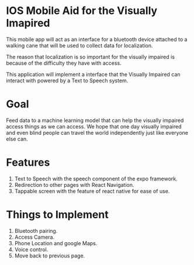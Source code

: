 # IOS Mobile Aid for the Visually Imapired
This mobile app will act as an interface for a bluetooth device attached to a walking cane that will be used to collect data for localization. 

The reason that localization is so important for the visually impaired is because of the difficulty they have with access.

This application will implement a interface that the Visually Impaired can interact with powered by a Text to Speech system. 

# Goal
Feed data to a machine learning model that can help the visually impaired access things as we can access. We hope that one day visually impaired and even blind people can travel the world independently just like everyone else can. 

# Features
1. Text to Speech with the speech component of the expo framework. 
2. Redirection to other pages with React Navigation.
3. Tappable screen with the <Pressable> feature of react native for ease of use. 

# Things to Implement
1. Bluetooth pairing.
2. Access Camera.
3. Phone Location and google Maps. 
4. Voice control. 
5. Move back to previous page.
